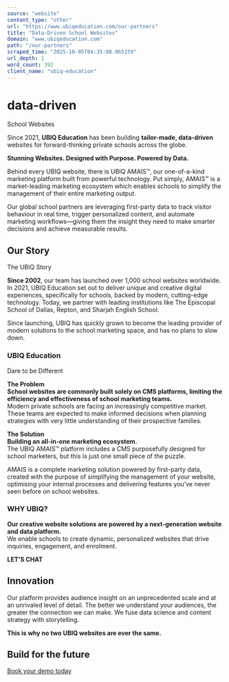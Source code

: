 ```yaml
---
source: "website"
content_type: "other"
url: "https://www.ubiqeducation.com/our-partners"
title: "Data-Driven School Websites"
domain: "www.ubiqeducation.com"
path: "/our-partners"
scraped_time: "2025-10-05T04:35:08.965159"
url_depth: 1
word_count: 392
client_name: "ubiq-education"
---
```


# data-driven
School Websites

Since 2021, **UBIQ Education** has been building **tailor-made, data-driven** websites for forward-thinking private schools across the globe.

**Stunning Websites. Designed with Purpose. Powered by Data.**

Behind every UBIQ website, there is UBIQ AMAIS™, our one-of-a-kind marketing platform built from powerful technology. Put simply, AMAIS™ is a market-leading marketing ecosystem which enables schools to simplify the management of their entire marketing output.

Our global school partners are leveraging first-party data to track visitor behaviour in real time, trigger personalized content, and automate marketing workflows—giving them the insight they need to make smarter decisions and achieve measurable results.

## Our Story  
The UBIQ Story

**Since 2002**, our team has launched over 1,000 school websites worldwide. In 2021, UBIQ Education set out to deliver unique and creative digital experiences, specifically for schools, backed by modern, cutting-edge technology. Today, we partner with leading institutions like The Episcopal School of Dallas, Repton, and Sharjah English School.

Since launching, UBIQ has quickly grown to become the leading provider of modern solutions to the school marketing space, and has no plans to slow down.

### UBIQ Education  
Dare to be Different

**The Problem**  
**School websites are commonly built solely on CMS platforms, limiting the efficiency and effectiveness of school marketing teams.**  
Modern private schools are facing an increasingly competitive market. These teams are expected to make informed decisions when planning strategies with very little understanding of their prospective families.

**The Solution**  
**Building an all-in-one marketing ecosystem.**  
The UBIQ AMAIS™ platform includes a CMS purposefully designed for school marketers, but this is just one small piece of the puzzle.

AMAIS is a complete marketing solution powered by first-party data, created with the purpose of simplifying the management of your website, optimising your internal processes and delivering features you’ve never seen before on school websites.

### WHY UBIQ?

**Our creative website solutions are powered by a next-generation website and data platform.**  
We enable schools to create dynamic, personalized websites that drive inquiries, engagement, and enrolment.

**LET'S CHAT**

## Innovation

Our platform provides audience insight on an unprecedented scale and at an unrivaled level of detail. The better we understand your audiences, the greater the connection we can make. We fuse data science and content strategy with storytelling.

**This is why no two UBIQ websites are ever the same.**

## Build for the future

[Book your demo today](/book-a-demo)